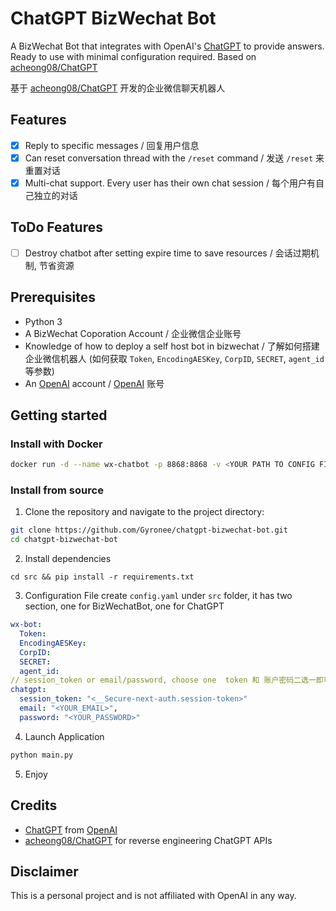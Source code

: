 # ChatGPT BizWechat Bot
A BizWechat Bot that integrates with OpenAI's [ChatGPT](https://openai.com/blog/chatgpt/) to provide answers. Ready to use with minimal configuration required. Based on [acheong08/ChatGPT](https://github.com/acheong08/ChatGPT)

基于 [acheong08/ChatGPT](https://github.com/acheong08/ChatGPT) 开发的企业微信聊天机器人

## Features
- [x] Reply to specific messages / 回复用户信息
- [x] Can reset conversation thread with the `/reset` command / 发送 `/reset` 来重置对话
- [x] Multi-chat support. Every user has their own chat session / 每个用户有自己独立的对话

## ToDo Features
- [ ] Destroy chatbot after setting expire time to save resources / 会话过期机制, 节省资源

## Prerequisites
- Python 3
- A BizWechat Coporation Account / 企业微信企业账号
- Knowledge of how to deploy a self host bot in bizwechat / 了解如何搭建企业微信机器人 (如何获取 `Token`, `EncodingAESKey`, `CorpID`, `SECRET`, `agent_id` 等参数)
- An [OpenAI](https://openai.com) account / [OpenAI](https://openai.com) 账号

## Getting started

### Install with Docker
```bash
docker run -d --name wx-chatbot -p 8868:8868 -v <YOUR PATH TO CONFIG FILE>:/wx-chatbot/config.yaml gyronee/chatgpt-bizwechat-bot:latest
```

### Install from source
1. Clone the repository and navigate to the project directory:

```bash
git clone https://github.com/Gyronee/chatgpt-bizwechat-bot.git
cd chatgpt-bizwechat-bot
```

2. Install dependencies
```
cd src && pip install -r requirements.txt
```

3. Configuration File
create `config.yaml` under `src` folder, it has two section, one for BizWechatBot, one for ChatGPT
```yaml
wx-bot:
  Token: 
  EncodingAESKey: 
  CorpID: 
  SECRET: 
  agent_id: 
// session_token or email/password, choose one  token 和 账户密码二选一即可
chatgpt: 
  session_token: "<__Secure-next-auth.session-token>"
  email: "<YOUR_EMAIL>",
  password: "<YOUR_PASSWORD>"
```

4. Launch Application
```python
python main.py
```

5. Enjoy

## Credits
- [ChatGPT](https://chat.openai.com/chat) from [OpenAI](https://openai.com)
- [acheong08/ChatGPT](https://github.com/acheong08/ChatGPT) for reverse engineering ChatGPT APIs

## Disclaimer
This is a personal project and is not affiliated with OpenAI in any way.
